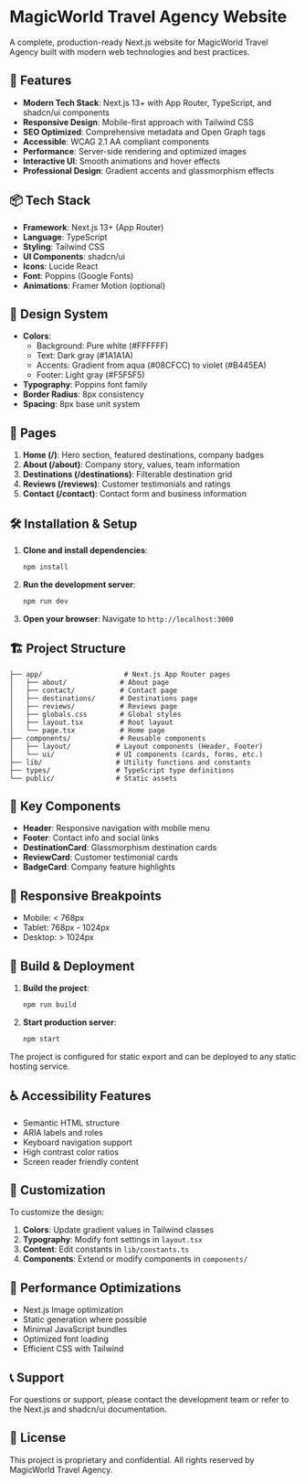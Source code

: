 # MagicWorld Travel Agency Website

A complete, production-ready Next.js website for MagicWorld Travel Agency built with modern web technologies and best practices.

## 🚀 Features

- **Modern Tech Stack**: Next.js 13+ with App Router, TypeScript, and shadcn/ui components
- **Responsive Design**: Mobile-first approach with Tailwind CSS
- **SEO Optimized**: Comprehensive metadata and Open Graph tags
- **Accessible**: WCAG 2.1 AA compliant components
- **Performance**: Server-side rendering and optimized images
- **Interactive UI**: Smooth animations and hover effects
- **Professional Design**: Gradient accents and glassmorphism effects

## 📦 Tech Stack

- **Framework**: Next.js 13+ (App Router)
- **Language**: TypeScript
- **Styling**: Tailwind CSS
- **UI Components**: shadcn/ui
- **Icons**: Lucide React
- **Font**: Poppins (Google Fonts)
- **Animations**: Framer Motion (optional)

## 🎨 Design System

- **Colors**:
  - Background: Pure white (#FFFFFF)
  - Text: Dark gray (#1A1A1A)
  - Accents: Gradient from aqua (#08CFCC) to violet (#B445EA)
  - Footer: Light gray (#F5F5F5)
- **Typography**: Poppins font family
- **Border Radius**: 8px consistency
- **Spacing**: 8px base unit system

## 📄 Pages

1. **Home (/)**: Hero section, featured destinations, company badges
2. **About (/about)**: Company story, values, team information
3. **Destinations (/destinations)**: Filterable destination grid
4. **Reviews (/reviews)**: Customer testimonials and ratings
5. **Contact (/contact)**: Contact form and business information

## 🛠️ Installation & Setup

1. **Clone and install dependencies**:
   ```bash
   npm install
   ```

2. **Run the development server**:
   ```bash
   npm run dev
   ```

3. **Open your browser**:
   Navigate to `http://localhost:3000`

## 🏗️ Project Structure

```
├── app/                    # Next.js App Router pages
│   ├── about/             # About page
│   ├── contact/           # Contact page
│   ├── destinations/      # Destinations page
│   ├── reviews/           # Reviews page
│   ├── globals.css        # Global styles
│   ├── layout.tsx         # Root layout
│   └── page.tsx           # Home page
├── components/            # Reusable components
│   ├── layout/           # Layout components (Header, Footer)
│   └── ui/               # UI components (cards, forms, etc.)
├── lib/                  # Utility functions and constants
├── types/                # TypeScript type definitions
└── public/               # Static assets
```

## 🎯 Key Components

- **Header**: Responsive navigation with mobile menu
- **Footer**: Contact info and social links
- **DestinationCard**: Glassmorphism destination cards
- **ReviewCard**: Customer testimonial cards
- **BadgeCard**: Company feature highlights

## 📱 Responsive Breakpoints

- Mobile: < 768px
- Tablet: 768px - 1024px
- Desktop: > 1024px

## 🔧 Build & Deployment

1. **Build the project**:
   ```bash
   npm run build
   ```

2. **Start production server**:
   ```bash
   npm start
   ```

The project is configured for static export and can be deployed to any static hosting service.

## ♿ Accessibility Features

- Semantic HTML structure
- ARIA labels and roles
- Keyboard navigation support
- High contrast color ratios
- Screen reader friendly content

## 🎨 Customization

To customize the design:

1. **Colors**: Update gradient values in Tailwind classes
2. **Typography**: Modify font settings in `layout.tsx`
3. **Content**: Edit constants in `lib/constants.ts`
4. **Components**: Extend or modify components in `components/`

## 🚀 Performance Optimizations

- Next.js Image optimization
- Static generation where possible
- Minimal JavaScript bundles
- Optimized font loading
- Efficient CSS with Tailwind

## 📞 Support

For questions or support, please contact the development team or refer to the Next.js and shadcn/ui documentation.

## 📝 License

This project is proprietary and confidential. All rights reserved by MagicWorld Travel Agency.